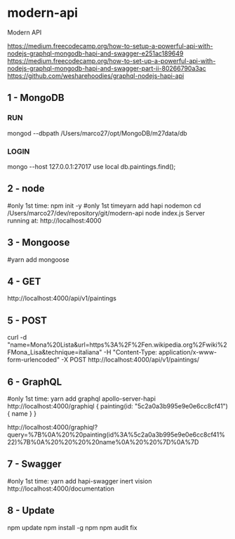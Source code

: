 # modern-api
Modern API

https://medium.freecodecamp.org/how-to-setup-a-powerful-api-with-nodejs-graphql-mongodb-hapi-and-swagger-e251ac189649
https://medium.freecodecamp.org/how-to-set-up-a-powerful-api-with-nodejs-graphql-mongodb-hapi-and-swagger-part-ii-80266790a3ac
https://github.com/wesharehoodies/graphql-nodejs-hapi-api

## 1 - MongoDB
### RUN
mongod --dbpath /Users/marco27/opt/MongoDB/m27data/db
### LOGIN
mongo --host 127.0.0.1:27017
    use local
    db.paintings.find();

## 2 - node
#only 1st time: npm init -y
#only 1st timeyarn add hapi nodemon
cd /Users/marco27/dev/repository/git/modern-api
node index.js
    Server running at: http://localhost:4000

## 3 - Mongoose
#yarn add mongoose

## 4 - GET
http://localhost:4000/api/v1/paintings

## 5 - POST
curl -d "name=Mona%20Lista&url=https%3A%2F%2Fen.wikipedia.org%2Fwiki%2FMona_Lisa&technique=italiana" -H "Content-Type: application/x-www-form-urlencoded" -X POST http://localhost:4000/api/v1/paintings/

## 6 - GraphQL
#only 1st time: yarn add graphql apollo-server-hapi
http://localhost:4000/graphiql
{
  painting(id: "5c2a0a3b995e9e0e6cc8cf41") {
    name
  }
}

http://localhost:4000/graphiql?query=%7B%0A%20%20painting(id%3A%5c2a0a3b995e9e0e6cc8cf41%22)%7B%0A%20%20%20%20name%0A%20%20%7D%0A%7D

## 7 - Swagger
#only 1st time: yarn add hapi-swagger inert vision
http://localhost:4000/documentation

## 8 - Update
npm update
npm install -g npm
npm audit fix